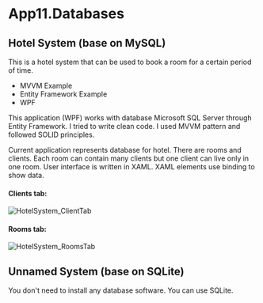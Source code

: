 # App11.Databases

## Hotel System (base on MySQL)

This is a hotel system that can be used to book a room for a certain period of time.

- MVVM Example
- Entity Framework Example
- WPF

This application (WPF) works with database Microsoft SQL Server through Entity Framework.
I tried to write clean code. I used MVVM pattern and followed SOLID principles.

Current application represents database for hotel. There are rooms and clients. Each room can contain many clients but
one client can live only in one room.
User interface is written in XAML. XAML elements use binding to show data.

#### Clients tab:

![HotelSystem_ClientTab](https://farm5.staticflickr.com/4249/34079855013_73588d5604_b.jpg)

#### Rooms tab:

![HotelSystem_RoomsTab](https://farm5.staticflickr.com/4223/34890145765_b72db14657_b.jpg)

## Unnamed System (base on SQLite)

You don't need to install any database software. You can use SQLite.